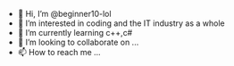 - 👋 Hi, I’m @beginner10-lol
- 👀 I’m interested in coding and the IT industry as a whole
- 🌱 I’m currently learning c++,c# 
- 💞️ I’m looking to collaborate on ...
- 📫 How to reach me ...

<!---
beginner10-lol/beginner10-lol is a ✨ special ✨ repository because its `README.md` (this file) appears on your GitHub profile.
You can click the Preview link to take a look at your changes.
--->
